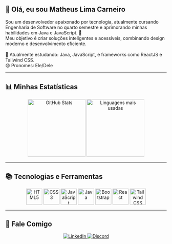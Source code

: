 <h2 align="left">👋 Olá, eu sou Matheus Lima Carneiro</h2>

<p align="left">
  Sou um desenvolvedor apaixonado por tecnologia, atualmente cursando Engenharia de Software no quarto semestre e aprimorando minhas habilidades em Java e JavaScript. 🚀<br>
  Meu objetivo é criar soluções inteligentes e acessíveis, combinando design moderno e desenvolvimento eficiente.<br><br>
  🌱 Atualmente estudando: Java, JavaScript, e frameworks como ReactJS e Tailwind CSS.<br>
  😄 Pronomes: Ele/Dele
</p>

---

<h2 align="left">📊 Minhas Estatísticas</h2>

<div align="center">
  <img src="https://github-readme-stats.vercel.app/api?username=MatheusLimaCarneiro&show_icons=true&theme=gotham&hide_title=true" height="180" alt="GitHub Stats" />
  <img src="https://github-readme-stats.vercel.app/api/top-langs/?username=MatheusLimaCarneiro&layout=compact&theme=gotham" height="180" alt="Linguagens mais usadas" />
</div>

---

<h2 align="left">📚 Tecnologias e Ferramentas</h2>

<div align="center">
  <img src="https://cdn.jsdelivr.net/gh/devicons/devicon/icons/html5/html5-original.svg" height="50" alt="HTML5" />
  <img src="https://cdn.jsdelivr.net/gh/devicons/devicon/icons/css3/css3-original.svg" height="50" alt="CSS3" />
  <img src="https://cdn.jsdelivr.net/gh/devicons/devicon/icons/javascript/javascript-original.svg" height="50" alt="JavaScript" />
  <img src="https://cdn.jsdelivr.net/gh/devicons/devicon/icons/java/java-original.svg" height="50" alt="Java" />
  <img src="https://cdn.jsdelivr.net/gh/devicons/devicon/icons/bootstrap/bootstrap-original.svg" height="50" alt="Bootstrap" />
  <img src="https://cdn.jsdelivr.net/gh/devicons/devicon/icons/react/react-original.svg" height="50" alt="React" />
  <img src="https://cdn.jsdelivr.net/gh/devicons/devicon/icons/tailwindcss/tailwindcss-original-wordmark.svg" height="50" alt="Tailwind CSS" />
</div>

---

<h2 align="left">💬 Fale Comigo</h2>

<div align="center">
  <a href="https://www.linkedin.com/in/matheus-lima-carneiro-b75579278/" target="_blank">
    <img src="https://img.shields.io/badge/-LinkedIn-0A66C2?style=for-the-badge&logo=linkedin&logoColor=white" alt="LinkedIn" />
  </a>
  <a href="https://discord.com/channels/matheuslimac2/" target="_blank">
    <img src="https://img.shields.io/badge/-Discord-5865F2?style=for-the-badge&logo=discord&logoColor=white" alt="Discord" />
  </a>
</div>

